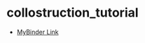 # collostruction_tutorial

- [MyBinder Link](https://mybinder.org/v2/gh/alvinntnu/collostruction_tutorial/HEAD)

